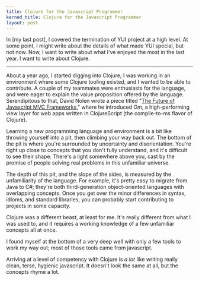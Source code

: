 ```yaml
---
title: Clojure for the Javascript Programmer
kerned_title: Clojure for the Javascript Programmer
layout: post
---
```


In [my last post], I covered the termination of YUI project at a high level. At some point, I might write about the details of what made YUI special, but not now. Now, I want to write about what I've enjoyed the most in the last year. I want to write about Clojure.

- - -

About a year ago, I started digging into Clojure; I was working in an environment where some Clojure tooling existed, and I wanted to be able to contribute. A couple of my teammates were enthusiasts for the language, and were eager to explain the value proposition offered by the language. Serendipitous to that, David Nolen wrote a piece titled "[The Future of Javascript MVC Frameworks](http://swannodette.github.io/2013/12/17/the-future-of-javascript-mvcs/)," where he introduced *Om*, a high-performing view layer for web apps written in ClojureScript (the compile-to-ms flavor of Clojure).

Learning a new programming language and environment is a bit like throwing yourself into a pit, then climbing your way back out. The bottom of the pit is where you're surrounded by uncertainty and disorientation. You're right up close to concepts that you don't fully understand, and it's difficult to see their shape. There's a light somewhere above you, cast by the promise of people solving real problems in this unfamiliar universe.

The depth of this pit, and the slope of the sides, is measured by the unfamiliarity of the language. For example, it's pretty easy to migrate from Java to C#; they're both third-generation object-oriented languages with overlapping concepts. Once you get over the minor differences in syntax, idioms, and standard libraries, you can probably start contributing to projects in some capacity.

Clojure was a different beast, at least for me. It's really different from what I was used to, and it requires a working knowledge of a few unfamiliar concepts all at once.

I found myself at the bottom of a very deep well with only a few tools to work my way out; most of those tools came from javascript.

Arriving at a level of competency with Clojure is *a lot* like writing really clean, terse, hygienic javascript. It doesn't look the same at all, but the concepts rhyme a lot.


